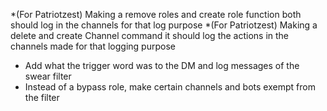 *(For Patriotzest) Making a remove roles and create role function both should log in the channels for that log purpose
*(For Patriotzest) Making a delete and create Channel command it should log the actions in the channels made for that logging purpose 
* Add what the trigger word was to the DM and log messages of the swear filter
* Instead of a bypass role, make certain channels and bots exempt from the filter
